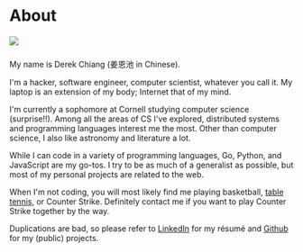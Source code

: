 # About

##### ![](/images/me.jpg)

My name is Derek Chiang (姜恩池 in Chinese).

I'm a hacker, software engineer, computer scientist, whatever you call it.  My laptop is an extension of my body; Internet that of my mind.

I'm currently a sophomore at Cornell studying computer science (surprise!!).  Among all the areas of CS I've explored, distributed systems and programming languages interest me the most.  Other than computer science, I also like astronomy and literature a lot.

While I can code in a variety of programming languages, Go, Python, and JavaScript are my go-tos.  I try to be as much of a generalist as possible, but most of my personal projects are related to the web.

When I'm not coding, you will most likely find me playing basketball, [table tennis](http://cornell-pingpong-ranking.herokuapp.com/), or Counter Strike.  Definitely contact me if you want to play Counter Strike together by the way.

Duplications are bad, so please refer to [LinkedIn](http://www.linkedin.com/in/derekchiang93) for my résumé and [Github](https://github.com/derekchiang) for my (public) projects.